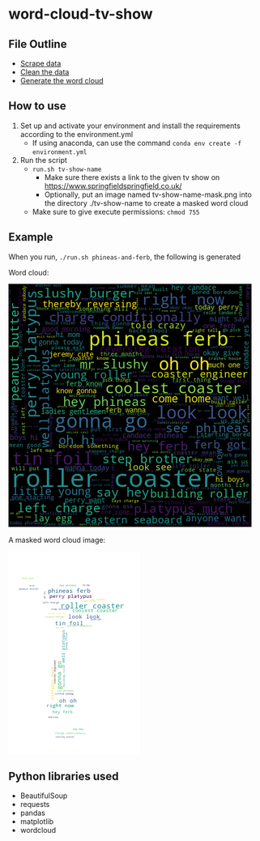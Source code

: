 # word-cloud-tv-show

## File Outline 
- [Scrape data](./scraper.py)
- [Clean the data](./clean_data.py)
- [Generate the word cloud](./word_cloud.py)

## How to use

1. Set up and activate your environment and install the requirements according to the environment.yml
    - If using anaconda, can use the command `conda env create -f environment.yml`
2. Run the script 
    * `run.sh tv-show-name`
      - Make sure there exists a link to the given tv show on https://www.springfieldspringfield.co.uk/ 
      - Optionally, put an image named tv-show-name-mask.png into the directory ./tv-show-name to create a masked word cloud
    * Make sure to give execute permissions: `chmod 755` 
  
## Example

When you run, `./run.sh phineas-and-ferb`, the following is generated 

Word cloud:

![word cloud image](https://github.com/alevenberg/word-cloud-tv-show/blob/master/phineas-and-ferb/phineas-and-ferb-word-cloud.png)

A masked word cloud image:

![mask image](https://github.com/alevenberg/word-cloud-tv-show/blob/master/phineas-and-ferb/phineas-and-ferb-mask-word-cloud.png)


## Python libraries used

- BeautifulSoup
- requests
- pandas
- matplotlib
- wordcloud

